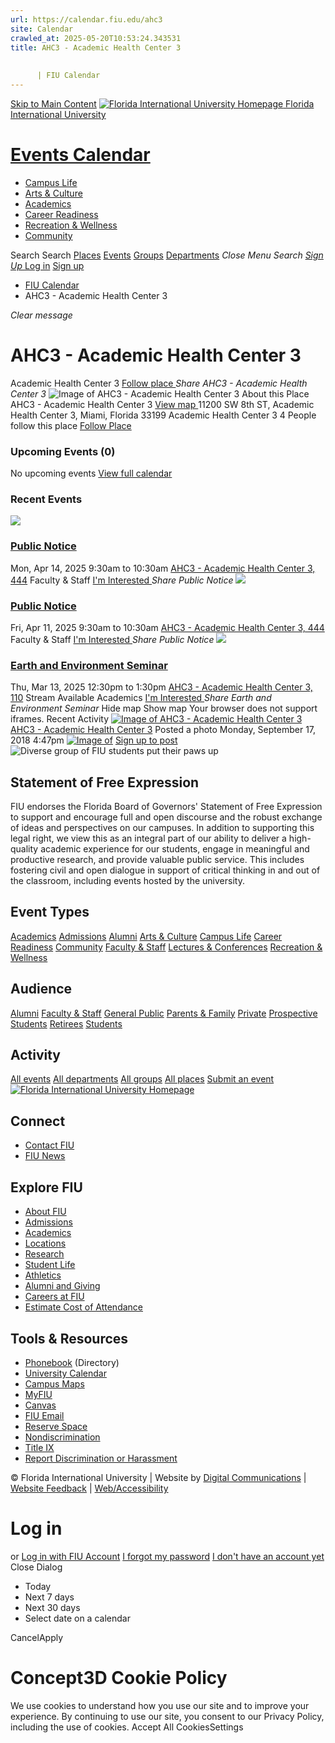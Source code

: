 ```yaml
---
url: https://calendar.fiu.edu/ahc3
site: Calendar
crawled_at: 2025-05-20T10:53:24.343531
title: AHC3 - Academic Health Center 3
    
    
      | FIU Calendar
---
```


[Skip to Main Content](https://calendar.fiu.edu/ahc3#main-content)
[![Florida International University Homepage](https://digicdn.fiu.edu/core/_assets/images/logo-top.png) Florida International University](https://www.fiu.edu)
# [Events Calendar ](https://calendar.fiu.edu/)
  * [Campus Life](https://calendar.fiu.edu/calendar?event_types%5B%5D=127595)
  * [Arts & Culture](https://calendar.fiu.edu/calendar?event_types%5B%5D=127590)
  * [Academics](https://calendar.fiu.edu/calendar?event_types%5B%5D=127582)
  * [Career Readiness](https://calendar.fiu.edu/calendar?event_types%5B%5D=127584)
  * [Recreation & Wellness](https://calendar.fiu.edu/calendar?event_types%5B%5D=127603)
  * [Community](https://calendar.fiu.edu/calendar?event_types%5B%5D=127601)


Search Search
[Places](https://calendar.fiu.edu/search/places) [Events](https://calendar.fiu.edu/calendar) [Groups](https://calendar.fiu.edu/search/groups) [Departments](https://calendar.fiu.edu/search/departments)
_Close Menu_
_Search_ [ _Sign Up_ ](https://calendar.fiu.edu/signup?school_id=234)
[Log in](https://calendar.fiu.edu/auth/shib_login?previous_url=https%3A%2F%2Fcalendar.fiu.edu%2Fahc3) [Sign up](https://calendar.fiu.edu/signup?school_id=234)
  * [FIU Calendar](https://calendar.fiu.edu/)
  * AHC3 - Academic Health Center 3


_Clear message_
# AHC3 - Academic Health Center 3
Academic Health Center 3
[ Follow place ](https://calendar.fiu.edu/ahc3/add_friend "Add AHC3 - Academic Health Center 3 to My Places")
_Share AHC3 - Academic Health Center 3_
![Image of AHC3 - Academic Health Center 3](https://localist-images.azureedge.net/photos/728803/card/2dd9801ca5f0817e73551858116ef379a3c9591b.jpg)
About this Place
AHC3 - Academic Health Center 3 [View map ](https://calendar.fiu.edu/ahc3#about_map)
11200 SW 8th ST, Academic Health Center 3, Miami, Florida 33199
Academic Health Center 3
4 People follow this place
[ Follow Place ](https://calendar.fiu.edu/ahc3/add_friend "Add to My Places")
### Upcoming Events (0)
No upcoming events
[View full calendar](https://calendar.fiu.edu/ahc3/calendar)
### Recent Events
[ ![](https://localist-images.azureedge.net/photos/782078/card/dd7840d1513ee03f75069751e9265effe1862064.jpg) ](https://calendar.fiu.edu/event/public-notice-4297)
### [Public Notice](https://calendar.fiu.edu/event/public-notice-4297)
Mon, Apr 14, 2025 9:30am to 10:30am 
[ AHC3 - Academic Health Center 3, 444](https://calendar.fiu.edu/ahc3)
Faculty & Staff
[ I'm Interested ](https://calendar.fiu.edu/event/49286563466349/confirm?instance_id=49286563467374&return=https%3A%2F%2Fcalendar.fiu.edu%2Fahc3)
_Share Public Notice_
[ ![](https://localist-images.azureedge.net/photos/782078/card/dd7840d1513ee03f75069751e9265effe1862064.jpg) ](https://calendar.fiu.edu/event/public-notice)
### [Public Notice](https://calendar.fiu.edu/event/public-notice)
Fri, Apr 11, 2025 9:30am to 10:30am 
[ AHC3 - Academic Health Center 3, 444](https://calendar.fiu.edu/ahc3)
Faculty & Staff
[ I'm Interested ](https://calendar.fiu.edu/event/49286508025459/confirm?instance_id=49286508026484&return=https%3A%2F%2Fcalendar.fiu.edu%2Fahc3)
_Share Public Notice_
[ ![](https://localist-images.azureedge.net/photos/49094741791666/card/50056cb206e1f0b2cc7600221736317cf7aeae03.jpg) ](https://calendar.fiu.edu/event/earth-and-environment-seminar-690)
### [Earth and Environment Seminar](https://calendar.fiu.edu/event/earth-and-environment-seminar-690)
Thu, Mar 13, 2025 12:30pm to 1:30pm 
[ AHC3 - Academic Health Center 3, 110](https://calendar.fiu.edu/ahc3)
Stream Available 
Academics
[ I'm Interested ](https://calendar.fiu.edu/event/49094741631917/confirm?instance_id=49094741632942&return=https%3A%2F%2Fcalendar.fiu.edu%2Fahc3)
_Share Earth and Environment Seminar_
Hide map Show map
Your browser does not support iframes.
Recent Activity
[![Image of AHC3 - Academic Health Center 3](https://localist-images.azureedge.net/photos/728803/medium/2dd9801ca5f0817e73551858116ef379a3c9591b.jpg)](https://calendar.fiu.edu/ahc3)
[AHC3 - Academic Health Center 3](https://calendar.fiu.edu/ahc3)
Posted a photo 
Monday, September 17, 2018 4:47pm
[![Image of ](https://localist-images.azureedge.net/photos/728803/medium/2dd9801ca5f0817e73551858116ef379a3c9591b.jpg)](https://calendar.fiu.edu/ahc3/photo/728803)
[Sign up to post](https://calendar.fiu.edu/auth/shib_login?previous_url=https%3A%2F%2Fcalendar.fiu.edu%2Fahc3)
![Diverse group of FIU students put their paws up](https://www.fiu.edu/_assets/images/thumbnail-students-paw.jpg)
## Statement of Free Expression
FIU endorses the Florida Board of Governors' Statement of Free Expression to support and encourage full and open discourse and the robust exchange of ideas and perspectives on our campuses. In addition to supporting this legal right, we view this as an integral part of our ability to deliver a high-quality academic experience for our students, engage in meaningful and productive research, and provide valuable public service. This includes fostering civil and open dialogue in support of critical thinking in and out of the classroom, including events hosted by the university.
## Event Types
[Academics](https://calendar.fiu.edu/calendar?event_types%5B%5D=127582)
[Admissions](https://calendar.fiu.edu/calendar?event_types%5B%5D=127583)
[Alumni](https://calendar.fiu.edu/calendar?event_types%5B%5D=127589)
[Arts & Culture](https://calendar.fiu.edu/calendar?event_types%5B%5D=127590)
[Campus Life](https://calendar.fiu.edu/calendar?event_types%5B%5D=127595)
[Career Readiness](https://calendar.fiu.edu/calendar?event_types%5B%5D=127584)
[Community](https://calendar.fiu.edu/calendar?event_types%5B%5D=127601)
[Faculty & Staff](https://calendar.fiu.edu/calendar?event_types%5B%5D=127602)
[Lectures & Conferences](https://calendar.fiu.edu/calendar?event_types%5B%5D=127587)
[Recreation & Wellness](https://calendar.fiu.edu/calendar?event_types%5B%5D=127603)
## Audience
[Alumni](https://calendar.fiu.edu/calendar?event_types%5B%5D=121721)
[Faculty & Staff](https://calendar.fiu.edu/calendar?event_types%5B%5D=121720)
[General Public](https://calendar.fiu.edu/calendar?event_types%5B%5D=121722)
[Parents & Family](https://calendar.fiu.edu/calendar?event_types%5B%5D=36918157286658)
[Private](https://calendar.fiu.edu/calendar?event_types%5B%5D=129753)
[Prospective Students](https://calendar.fiu.edu/calendar?event_types%5B%5D=121723)
[Retirees](https://calendar.fiu.edu/calendar?event_types%5B%5D=37290279036119)
[Students](https://calendar.fiu.edu/calendar?event_types%5B%5D=121719)
## Activity
[All events](https://calendar.fiu.edu/ahc3/calendar)
[All departments](https://calendar.fiu.edu/search/departments)
[All groups](https://calendar.fiu.edu/browse/groups)
[All places](https://calendar.fiu.edu/browse/places)
[Submit an event](https://calendar.fiu.edu/admin/events/new/basic-information)
[ ![Florida International University Homepage](https://digicdn.fiu.edu/core/_assets/images/footer-logo.svg) ](https://www.fiu.edu/)
## Connect
  * [Contact FIU](https://www.fiu.edu/about/contact-us/index.html)
  * [FIU News](https://news.fiu.edu/)


## Explore FIU
  * [About FIU](https://www.fiu.edu/about/index.html)
  * [Admissions](https://www.fiu.edu/admissions/index.html)
  * [Academics](https://www.fiu.edu/academics/index.html)
  * [Locations](https://www.fiu.edu/locations/index.html)
  * [Research](https://www.fiu.edu/research/index.html)
  * [Student Life](https://www.fiu.edu/student-life/index.html)
  * [Athletics](https://www.fiu.edu/athletics/index.html)
  * [Alumni and Giving](https://www.fiu.edu/alumni-and-giving/index.html)
  * [Careers at FIU](https://hr.fiu.edu/careers/)
  * [Estimate Cost of Attendance](https://onestop.fiu.edu/finances/estimate-your-costs/)


## Tools & Resources
  * [Phonebook](https://phonebook.fiu.edu) (Directory)
  * [University Calendar](https://calendar.fiu.edu/)
  * [Campus Maps](https://campusmaps.fiu.edu/)
  * [MyFIU](https://my.fiu.edu/)
  * [Canvas](https://canvas.fiu.edu)
  * [FIU Email](http://mail.fiu.edu/)
  * [Reserve Space](https://reservespace.fiu.edu/make-reservation/)
  * [Nondiscrimination](https://ace.fiu.edu/civil-rights-and-accessibility/harassment-and-discrimination/)
  * [Title IX](https://ace.fiu.edu/title-ix/)
  * [Report Discrimination or Harassment](https://report.fiu.edu/)


© Florida International University  | Website by [Digital Communications](https://stratcomm.fiu.edu/digital-print/websites/) | [Website Feedback](https://webforms.fiu.edu/view.php?id=370774&element_5=https://calendar.fiu.edu/https://calendar.fiu.edu/) | [Web/Accessibility](https://accessibility.fiu.edu/)
# Log in
or
[Log in with FIU Account](https://calendar.fiu.edu/auth/shib_login?previous_url=https%3A%2F%2Fcalendar.fiu.edu%2Fahc3)
[I forgot my password](https://calendar.fiu.edu/auth/forgot) [I don't have an account yet](https://calendar.fiu.edu/signup?school_id=234)
Close Dialog
  * Today
  * Next 7 days
  * Next 30 days
  * Select date on a calendar


CancelApply
# Concept3D Cookie Policy
We use cookies to understand how you use our site and to improve your experience. By continuing to use our site, you consent to our Privacy Policy, including the use of cookies. 
Accept All CookiesSettings
